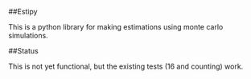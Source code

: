 ##Estipy

This is a python library for making estimations using monte carlo simulations.

##Status

This is not yet functional, but the existing tests (16 and counting) work.




